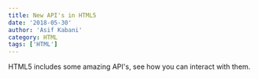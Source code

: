 ```yaml
---
title: New API's in HTML5
date: '2018-05-30'
author: 'Asif Kabani'
category: HTML
tags: ['HTML']
---
```


HTML5 includes some amazing API's, see how you can interact with them.
